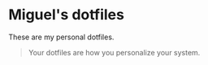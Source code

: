 # Miguel's dotfiles

These are my personal dotfiles.

> Your dotfiles are how you personalize your system.
